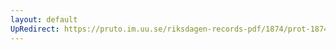 ```yaml
---
layout: default
UpRedirect: https://pruto.im.uu.se/riksdagen-records-pdf/1874/prot-1874--fk--207/prot-1874--fk--207_000.pdf
---
```

